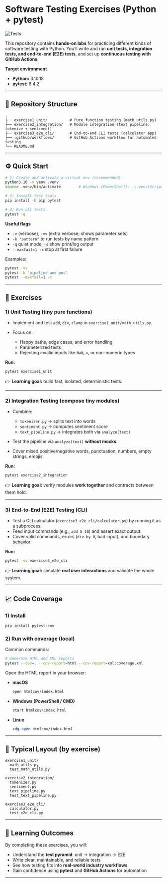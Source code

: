 # Software Testing Exercises (Python + pytest)

![Tests](https://github.com/alicechua/CSC491-software-testing/actions/workflows/tests.yml/badge.svg)

This repository contains **hands-on labs** for practicing different kinds of software testing with Python.
You’ll write and run **unit tests, integration tests, and end-to-end (E2E) tests**, and set up **continuous testing with GitHub Actions**.

**Target environment**

* **Python:** 3.10.18
* **pytest:** 8.4.2

---

## 📂 Repository Structure

```
.
├── exercise1_unit/          # Pure function testing (math_utils.py)
├── exercise2_integration/   # Module integration (text pipeline: tokenize + sentiment)
├── exercise3_e2e_cli/       # End-to-end CLI tests (calculator app)
├── .github/workflows/       # GitHub Actions workflow for automated testing
└── README.md
```

---

## ⚙️ Quick Start

```bash
# 1) Create and activate a virtual env (recommended)
python3.10 -m venv .venv
source .venv/bin/activate        # Windows (PowerShell): .\.venv\Scripts\Activate.ps1

# 2) Install test tools
pip install -U pip pytest

# 3) Run all tests
pytest -q
```

**Useful flags**

* `-v` (verbose), `-vv` (extra verbose; shows parameter sets)
* `-k "pattern"` to run tests by name pattern
* `-q` quiet mode, `-s` show print/log output
* `--maxfail=1 -x` stop at first failure

Examples:

```bash
pytest -vv
pytest -k "pipeline and pos"
pytest --maxfail=1 -x
```

---

## 🧪 Exercises

### 1) Unit Testing (tiny pure functions)

* Implement and test `add`, `div`, `clamp` in `exercise1_unit/math_utils.py`.
* Focus on:

  * Happy paths, edge cases, and error handling
  * Parameterized tests
  * Rejecting invalid inputs like `NaN`, `∞`, or non-numeric types

**Run:**

```bash
pytest exercise1_unit
```

👉 **Learning goal:** build fast, isolated, deterministic tests.

---

### 2) Integration Testing (compose tiny modules)

* Combine:

  * `tokenizer.py` → splits text into words
  * `sentiment.py` → computes sentiment score
  * `text_pipeline.py` → integrates both via `analyze(text)`
* Test the pipeline via `analyze(text)` **without mocks**.
* Cover mixed positive/negative words, punctuation, numbers, empty strings, emojis.

**Run:**

```bash
pytest exercise2_integration
```

👉 **Learning goal:** verify modules **work together** and contracts between them hold.

---

### 3) End-to-End (E2E) Testing (CLI)

* Test a CLI calculator (`exercise3_e2e_cli/calculator.py`) by running it as a subprocess.
* Feed input commands (e.g., `add 5 10`) and assert exact output.
* Cover valid commands, errors (`div by 0`, bad input), and boundary behavior.

**Run:**

```bash
pytest -vv exercise3_e2e_cli
```

👉 **Learning goal:** simulate **real user interactions** and validate the whole system.

---

## 📈 Code Coverage

### 1) Install

```bash
pip install pytest-cov
```

### 2) Run with coverage (local)

Common commands:

```bash
# Generate HTML and XML reports
pytest --cov=. --cov-report=html --cov-report=xml:coverage.xml
```

Open the HTML report in your browser:

* **macOS**

  ```bash
  open htmlcov/index.html
  ```
* **Windows (PowerShell / CMD)**

  ```bash
  start htmlcov\index.html
  ```
* **Linux**

  ```bash
  xdg-open htmlcov/index.html
  ```

---

## 🧱 Typical Layout (by exercise)

```
exercise1_unit/
  math_utils.py
  test_math_utils.py

exercise2_integration/
  tokenizer.py
  sentiment.py
  text_pipeline.py
  test_text_pipeline.py

exercise3_e2e_cli/
  calculator.py
  test_e2e_cli.py
```

---

## 🎯 Learning Outcomes

By completing these exercises, you will:

* Understand the **test pyramid**: unit → integration → E2E
* Write clear, maintainable, and reliable tests
* See how testing fits into **real-world industry workflows**
* Gain confidence using **pytest** and **GitHub Actions** for automation

---
